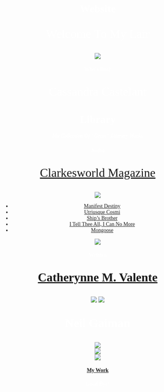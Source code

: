 Website
=======
<head>
  <title>Cassandra Castelant</title>
  <style>
    body {
      text-align: center;
      background-size: cover;
      background-position: center;
      color: white;
      font-family: Times;
    }
    p {
      font-size: 32px;
      position: left;
    }
    input {
      border: 0;
      padding: 10px;
      font-size: 18px;
      background-position: center
    }
    input[type="submit"] {
      background: black;
      color: white;
      position: center;
    }
    img {
      background-position: center;
    }
    ul {
      text-decoration: none;
    }
  
  </style>
  </head>
<body>
  <p>Welcome To My Lair</p>
  <div><img src="http://www.shannonrealty.com/files/open_doors_transparent.gif"></div>
  <div id="header">
      <h4>Who's Dat?</h4>
      <p id="name">Cassandra Castelant</p>
      </div>
  <h1> Library</h1>
  <h5> My Collection Of "Great" Literary Works </h5>
  <h4> Audio</h4>
   <a href="http://clarkesworldmagazine.com/">
  <p>Clarkesworld Magazine</p></a>
  <img src="http://clarkesworldmagazine.com/images/robot.png">
  <ul> 
    <a href="http://clarkesworldmagazine.com/audio_11_13c/">
    <li> Manifest Destiny</li></a>
    <a href ="http://clarkesworldmagazine.com/audio_01_14d/">
    <li> Utriusque Cosmi</li></a>
    <a href="http://clarkesworldmagazine.com/audio_01_14c/">
    <li> Ship’s Brother </li></a>
    <a href="http://clarkesworldmagazine.com/audio_07_13a/">
    <li> I Tell Thee All, I Can No More</li></a>
    <a href="http://clarkesworldmagazine.com/audio_06_13c/">
    <li> Mongoose</li></a>
  </ul>
<img src="http://clarkesworldmagazine.com/covers/cw_81_350.jpg">
<h4>Written<h4>
  <a href="http://www.catherynnemvalente.com/images/rmu/header_ink.jpg">
    <div>
  <p>Catherynne M. Valente</p></a>
<img src="http://www.bibliotheka-phantastika.de/wp-content/uploads/2011/06/Catherynne-M-Valente-225x300.jpg">
<img src ="https://sp.yimg.com/ib/th?id=HN.608027684122201464&pid=15.1&P=0">
</div>
<div>
<p> Neil Gaiman </p>
  <img src="https://s.yimg.com/fz/api/res/1.2/ksJZtg5Lrip1JCB9kikkKg--/YXBwaWQ9c3JjaGRkO2ZpPWZpbGw7aD0yODA7dz01MDI-/http://d4.yimg.com/sr/img/1/60d65b66-7c81-324f-9a78-3016a2c13017">
</div>
<div>
  <img src="http://bookriot.com/wp-content/uploads/2013/07/SANDMAN_Williams_cover.jpg">
</div>
<div>
  <img src="http://www.mediasmarties.nl/media/uploads/producties/c/cor/Coraline.jpg">
</div>
<div>
  <a href ="http://www.teenink.com/users/FlowersForMyHair">
  <h4> My Work</h4></a>
</div>
 <h4> Good Bye!</h4>
</body>



